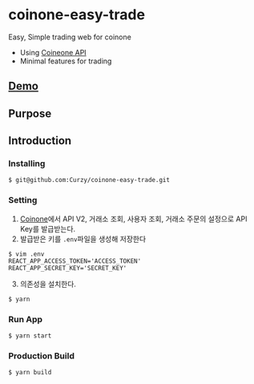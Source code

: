 # coinone-easy-trade
Easy, Simple trading web for coinone

- Using [Coineone API](http://doc.coinone.co.kr/)
- Minimal features for trading

## [Demo](https://Curzy.github.io/coinone-easy-trade)
## Purpose


## Introduction
 ### Installing
 ```
 $ git@github.com:Curzy/coinone-easy-trade.git
 ```
 ### Setting
 1. [Coinone](https://coinone.co.kr/developer/app/)에서 API V2, 거래소 조회, 사용자 조회, 거래소 주문의 설정으로 API Key를 발급받는다.
 2. 발급받은 키를 `.env`파일을 생성해 저장한다
 
 ```
 $ vim .env
 REACT_APP_ACCESS_TOKEN='ACCESS_TOKEN'
 REACT_APP_SECRET_KEY='SECRET_KEY'
 ```
 3. 의존성을 설치한다.
 ```
 $ yarn 
 ```
 ### Run App
 ```
 $ yarn start
 ```
 ### Production Build
 ```
 $ yarn build
 ```
